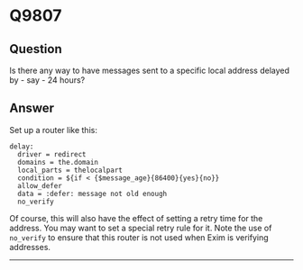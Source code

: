 Q9807
=====

Question
--------

Is there any way to have messages sent to a specific local address
delayed by - say - 24 hours?

Answer
------

Set up a router like this:

    delay:
      driver = redirect
      domains = the.domain
      local_parts = thelocalpart
      condition = ${if < {$message_age}{86400}{yes}{no}}
      allow_defer
      data = :defer: message not old enough
      no_verify

Of course, this will also have the effect of setting a retry time for
the address. You may want to set a special retry rule for it. Note the
use of `no_verify` to ensure that this router is not used when Exim is
verifying addresses.

* * * * *
